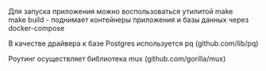 Для запуска приложения можно воспользоваться утилитой make  
make build - поднимает контейнеры приложения и базы данных через docker-compose

В качестве драйвера к базе Postgres используется pq (github.com/lib/pq)  

Роутинг осуществляет библиотека mux (github.com/gorilla/mux)

